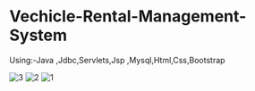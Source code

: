 # Vechicle-Rental-Management-System
Using:-Java ,Jdbc,Servlets,Jsp ,Mysql,Html,Css,Bootstrap

![3](https://user-images.githubusercontent.com/61532696/197194855-b15a0042-cbb0-400d-9b91-ca5dc8679ba9.png)
![2](https://user-images.githubusercontent.com/61532696/197194868-6fb8bbc8-92eb-495a-9599-6fdf96ccbdd4.png)
![1](https://user-images.githubusercontent.com/61532696/197194872-dfd0d102-8666-4785-a876-f0c8a73024ca.png)

